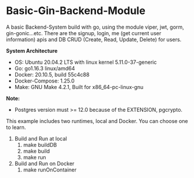 # Basic-Gin-Backend-Module


A basic Backend-System build with go, using the module viper, jwt, gorm, gin-gonic...etc.
There are the signup, login, me (get current user information) apis and DB CRUD (Create, Read, Update, Delete) for users.

**System Architecture**
- OS: Ubuntu 20.04.2 LTS with linux kernel 5.11.0-37-generic
- Go: go1.16.3 linux/amd64
- Docker: 20.10.5, build 55c4c88
- Docker-Compose: 1.25.0
- Make: GNU Make 4.2.1, Built for x86_64-pc-linux-gnu

**Note:**
- Postgres version must >= 12.0 because of the EXTENSION, pgcrypto.

This example includes two runtimes, local and Docker. You can choose one to learn.

1. Build and Run at local
   1. make buildDB
   2. make build
   3. make run 
2. Build and Run on Docker
   1. make runOnContainer
